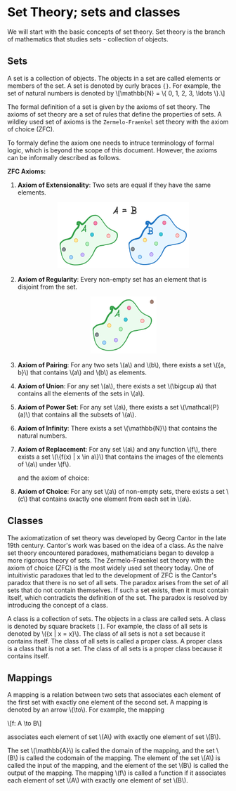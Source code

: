 #  <span style="color:black">**Set Theory; sets and classes**</span>

We will start with the basic concepts of set theory. Set theory is the branch of mathematics that studies sets - collection of objects.

## Sets

A set is a collection of objects. The objects in a set are called elements or members of the set. A set is denoted by curly braces `{}`. For example, the set of natural numbers is denoted by 
\\[\mathbb{N} = \\{ 0, 1, 2, 3, \ldots \\}.\\]

The formal definition of a set is given by the axioms of set theory. The axioms of set theory are a set of rules that define the properties of sets.  A wildley used set of axioms is the `Zermelo-Fraenkel` set theory with the axiom of choice (ZFC).

To formaly define the axiom one needs to intruce terminology of formal logic, which is beyond the scope of this document. However, the axioms can be informally described as follows.

**ZFC Axioms:**

1. **Axiom of Extensionality**: Two sets are equal if they have the same elements.
    <div style="text-align: center;">
    <img src="/../img/set_theory/equality.png" alt="Equality" width="300" height="150">
    </div>
2. **Axiom of Regularity**: Every non-empty set has an element that is disjoint from the set.
    <div style="text-align: center;">
    <img src="/../img/set_theory/extendability.png" alt="Equality" width="150" height="130">
    </div>
3. **Axiom of Pairing**: For any two sets \\(a\\) and \\(b\\), there exists a set \\(\{a, b\}\\) that contains \\(a\\) and \\(b\\) as elements.
4. **Axiom of Union**: For any set \\(a\\), there exists a set \\(\bigcup a\\) that contains all the elements of the sets in \\(a\\).
5. **Axiom of Power Set**: For any set \\(a\\), there exists a set \\(\mathcal{P}(a)\\) that contains all the subsets of \\(a\\).
6. **Axiom of Infinity**: There exists a set \\(\mathbb{N}\\) that contains the natural numbers.
7. **Axiom of Replacement**: For any set \\(a\\) and any function \\(f\\), there exists a set \\(\\{f(x) | x \in a\\}\\) that contains the images of the elements of \\(a\\) under \\(f\\).

    and the axiom of choice:

8.  **Axiom of Choice**: For any set \\(a\\) of non-empty sets, there exists a set \\(c\\) that contains exactly one element from each set in \\(a\\).

## Classes

The axiomatization of set theory was developed by Georg Cantor in the late 19th century. Cantor's work was based on the idea of a class.
As the naive set theory encountered paradoxes, mathematicians began to develop a more rigorous theory of sets. The Zermelo-Fraenkel set theory with the axiom of choice (ZFC) is the most widely used set theory today. One of intuitivistic paradoxes that led to the development of ZFC is the Cantor's paradox that there is no set of all sets. The paradox arises from the set of all sets that do not contain themselves. If such a set exists, then it must contain itself, which contradicts the definition of the set. The paradox is resolved by introducing the concept of a class.

A class is a collection of sets. The objects in a class are called sets. A class is denoted by square brackets `[]`. For example, the class of all sets is denoted by \\(\{x | x = x\}\\). The class of all sets is not a set because it contains itself. The class of all sets is called a proper class. A proper class is a class that is not a set. The class of all sets is a proper class because it contains itself.

## Mappings

A mapping is a relation between two sets that associates each element of the first set with exactly one element of the second set. A mapping is denoted by an arrow \\(\to\\). For example, the mapping

\\[f: A \to B\\]

associates each element of set \\(A\\) with exactly one element of set \\(B\\).

The set \\(\mathbb{A}\\) is called the domain of the mapping, and the set \\(B\\) is called the codomain of the mapping. The element of the set \\(A\\) is called the input of the mapping, and the element of the set \\(B\\) is called the output of the mapping. The mapping \\(f\\) is called a function if it associates each element of set \\(A\\) with exactly one element of set \\(B\\).
